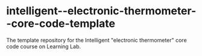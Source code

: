 # intelligent--electronic-thermometer--core-code-template
The template repository for the Intelligent "electronic thermometer" core code course on Learning Lab.

